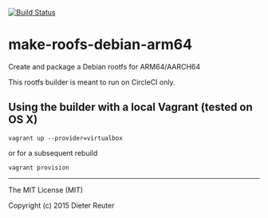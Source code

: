 
[![Build Status](https://travis-ci.org/DieterReuter/make-roofs-debian-arm64.svg)](https://travis-ci.org/DieterReuter/make-roofs-debian-arm64)

# make-roofs-debian-arm64
Create and package a Debian rootfs for ARM64/AARCH64

This rootfs builder is meant to run on CircleCI only.


## Using the builder with a local Vagrant (tested on OS X)
```
vagrant up --provider=virtualbox
```
or for a subsequent rebuild
```
vagrant provision
```


---
The MIT License (MIT)

Copyright (c) 2015 Dieter Reuter
